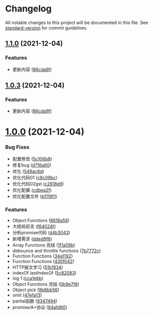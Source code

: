 # Changelog

All notable changes to this project will be documented in this file. See [standard-version](https://github.com/conventional-changelog/standard-version) for commit guidelines.

## [1.1.0](https://github.com/liuxiankun1234/notes/compare/v1.0.0...v1.1.0) (2021-12-04)


### Features

* 更新内容 ([86cda9f](https://github.com/liuxiankun1234/notes/commit/86cda9fbbe7b5e33073c7cc769474f1062b03e4c))

## [1.0.3](https://github.com/liuxiankun1234/notes/compare/v1.0.0...v1.0.3) (2021-12-04)


### Features

* 更新内容 ([86cda9f](https://github.com/liuxiankun1234/notes/commit/86cda9fbbe7b5e33073c7cc769474f1062b03e4c))



# [1.0.0](https://github.com/liuxiankun1234/notes/compare/cca1ebbfd134db729096998efabc2777e4f25d50...v1.0.0) (2021-12-04)


### Bug Fixes

* 配置修改 ([5c106b8](https://github.com/liuxiankun1234/notes/commit/5c106b82a720480e845bd0900f7ca6a1d5871456))
* 修复bug ([d716a60](https://github.com/liuxiankun1234/notes/commit/d716a60e235d22612127ec4141f93d13b94412b8))
* 优化 ([549ac6d](https://github.com/liuxiankun1234/notes/commit/549ac6dc776568dd3a5c1eb430bba4527931bc8d))
* 优化代码01 ([c8c09bc](https://github.com/liuxiankun1234/notes/commit/c8c09bc89854639e83642df53e86d7681756a852))
* 优化代码02gst ([c2618e9](https://github.com/liuxiankun1234/notes/commit/c2618e905b77cc0fa1985884cb291bc9d69328ce))
* 优化配置 ([cdbea2f](https://github.com/liuxiankun1234/notes/commit/cdbea2f7eb464698fa9fc920e2fa04cbb0766335))
* 优化配置文件 ([b1119f1](https://github.com/liuxiankun1234/notes/commit/b1119f1553fbc59ff7e23b9d1ac19a63c9dc1834))


### Features

*  Object Functions ([8618a56](https://github.com/liuxiankun1234/notes/commit/8618a569e929d48ceeb505e6e7d5d60e3e0eb553))
* 大结局前言 ([f64024f](https://github.com/liuxiankun1234/notes/commit/f64024ff9ce9a6397095837477def364309de950))
* 分析promise代码 ([d4b3043](https://github.com/liuxiankun1234/notes/commit/d4b3043e6a9862383e206a86ebc2fd88535ff54d))
* 新增需求 ([dded9f6](https://github.com/liuxiankun1234/notes/commit/dded9f6b3534d5295bd7e701557730ab8a8969e2))
* Array Functions 完结 ([1f1a59b](https://github.com/liuxiankun1234/notes/commit/1f1a59b462d01891f9c9f196dcefa8c4675b87d0))
* debounce and throttle functions ([7b7772c](https://github.com/liuxiankun1234/notes/commit/7b7772cddb88ded86eb66b7e3851aa06ecb5c241))
* Function Functions ([34a1192](https://github.com/liuxiankun1234/notes/commit/34a119244e4598aab37c11ba6701c6e3efb7e56f))
* Function Functions ([430f042](https://github.com/liuxiankun1234/notes/commit/430f04227b5b498c64f6f2208868bab2f0b9f523))
* HTTP报文学习 ([51b1934](https://github.com/liuxiankun1234/notes/commit/51b1934e3688b5bdef690afe57623dcf0dac07b3))
* indexOf lastIndexOf ([5c82083](https://github.com/liuxiankun1234/notes/commit/5c82083898cfd54daa657aadfbb86b321de38007))
* log 1 ([cca1ebb](https://github.com/liuxiankun1234/notes/commit/cca1ebbfd134db729096998efabc2777e4f25d50))
* Object Functions 完结 ([0b9e7f8](https://github.com/liuxiankun1234/notes/commit/0b9e7f86e2ce84c7bb4cab961b89ac9fc4c2f767))
* Object pick ([9b6bb56](https://github.com/liuxiankun1234/notes/commit/9b6bb56c64d9c10263991fda14c7875e0c742d04))
* omit ([47efa13](https://github.com/liuxiankun1234/notes/commit/47efa13c3f69dc9184a55ffe361fb707c39d91ec))
* partial函数 ([8347494](https://github.com/liuxiankun1234/notes/commit/8347494ec8427a3eb98e11f53ccef3ea2d145cf6))
* promise/A+协议 ([84afd60](https://github.com/liuxiankun1234/notes/commit/84afd60866e494fde43c0b191816011469deaa22))
